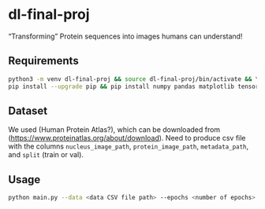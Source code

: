 # dl-final-proj
“Transforming” Protein sequences into images humans can understand!

## Requirements
``` bash
python3 -m venv dl-final-proj && source dl-final-proj/bin/activate && \
pip install --upgrade pip && pip install numpy pandas matplotlib tensorflow[and-cuda]
```

## Dataset
We used (Human Protein Atlas?), which can be downloaded from (https://www.proteinatlas.org/about/download).
Need to produce csv file with the columns ```nucleus_image_path```, ```protein_image_path```, ```metadata_path```, and ```split``` (train or val).

## Usage
``` bash
python main.py --data <data CSV file path> --epochs <number of epochs>
```

